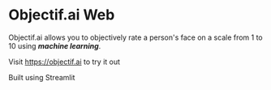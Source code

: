 # Objectif.ai Web

Objectif.ai allows you to objectively rate a person's face on a scale from 1 to 10 using ***machine learning***.

Visit https://objectif.ai to try it out

Built using Streamlit
